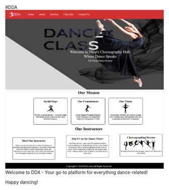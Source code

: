 #DDA
![Homepage](https://github.com/arti0502/Dance-Academy-Website/blob/master/Homepage.png)
![Page](https://github.com/arti0502/Dance-Academy-Website/blob/master/Homepage1.png)
Welcome to DDA - Your go-to platform for everything dance-related!

Happy dancing!
